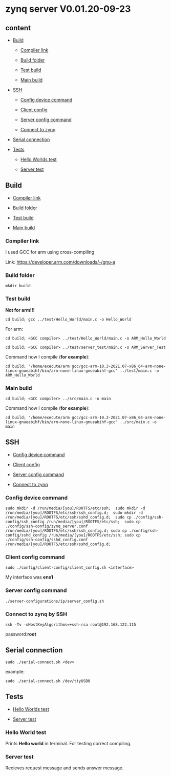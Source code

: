 # zynq server V0.01.20-09-23

## content

- [Build](#build)

    - [Compiler link](#compiler-link)

    - [Build folder](#build-folder)

    - [Test build](#test-build)

    - [Main build](#main-build)

- [SSH](#ssh)

    - [Config device command](#config-device-command)

    - [Client config](#client-config-command)

    - [Server config command](#server-config-command)

    - [Connect to zynq](#connect-to-zynq-by-ssh)

- [Serial connection](#serial-connection)

- [Tests](#tests)

    - [Hello Worlds test](#hello-world-test)

    - [Server test](#server-test)

## Build

- [Compiler link](#compiler-link)

- [Build folder](#build-folder)

- [Test build](#test-build)

- [Main build](#main-build)

### Compiler link

I used GCC for arm using cross-compiling

Link:
https://developer.arm.com/downloads/-/gnu-a

### Build folder

`mkdir build`

### Test build

**Not for arm!!!**

`cd build; gcc ../test/Hello_World/main.c -o Hello_World`

For arm:

`cd build; <GCC compiler> ../test/Hello_World/main.c -o ARM_Hello_World`

`cd build; <GCC compiler> ../test/server_test/main.c -o ARM_Server_Test`

Command how I compile (**for example**):

`cd build; '/home/execute/arm gcc/gcc-arm-10.3-2021.07-x86_64-arm-none-linux-gnueabihf/bin/arm-none-linux-gnueabihf-gcc' ../test/main.c -o ARM_Hello_World`

### Main build

`cd build; <GCC compiler> ../src/main.c -o main`

Command how I compile (**for example**):

`cd build; '/home/execute/arm gcc/gcc-arm-10.3-2021.07-x86_64-arm-none-linux-gnueabihf/bin/arm-none-linux-gnueabihf-gcc' ../src/main.c -o main`

## SSH

- [Config device command](#config-device-command)

- [Client config](#client-config-command)

- [Server config command](#server-config-command)

- [Connect to zynq](#connect-to-zynq-by-ssh)

### Config device command

`sudo mkdir -d /run/media/[you]/ROOTFS/etc/ssh; 
 sudo mkdir -d /run/media/[you]/ROOTFS/etc/ssh/ssh_config.d; 
 sudo mkdir -d /run/media/[you]/ROOTFS/etc/ssh/sshd_config.d; 
 sudo cp ./config/ssh-config/ssh_config /run/media/[you]/ROOTFS/etc/ssh; 
 sudo cp ./config/ssh-config/zynq_server.conf /run/media/[you]/ROOTFS/etc/ssh/ssh_config.d;
 sudo cp ./config/ssh-config/sshd_config /run/media/[you]/ROOTFS/etc/ssh;
 sudo cp ./config/ssh-config/sshd_config.conf /run/media/[you]/ROOTFS/etc/ssh/sshd_config.d;`

### Client config command

`sudo ./config/client-config/client_config.sh <interface>`

My interface was **eno1**

### Server config command

`./server-configurations/ip/server_config.sh`

### Connect to zynq by SSH

`ssh -Tv -oHostKeyAlgorithms=+ssh-rsa root@192.168.122.115`

password:**root**

## Serial connection

`sudo ./serial-connect.sh <dev>`

example:

`sudo ./serial-connect.sh /dev/ttyUSB0`

## Tests

- [Hello Worlds test](#hello-world-test)

- [Server test](#server-test)

### Hello World test

Prints **Hello world** in terminal.
For testing correct compiling.

### Server test

Recieves request message and sends answer message.